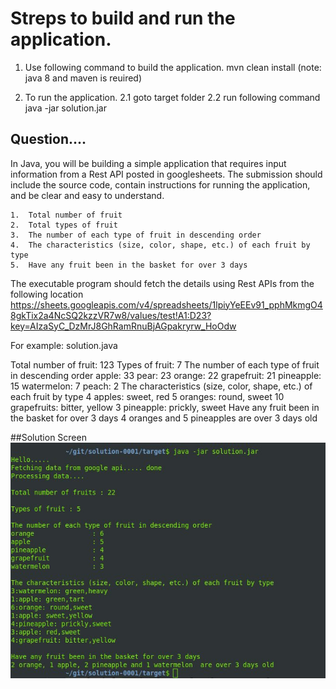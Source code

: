 # Streps to build and run the application.

1. Use following command to build the application.
mvn clean install
(note: java 8 and maven is reuired)

2. To run the application.
 2.1 goto target folder
 2.2 run following command
   java -jar solution.jar



## Question....
In Java, you will be building a simple application that requires input information from a Rest API posted in googlesheets. The submission should include the source code, contain instructions for running the application, and be clear and easy to understand.

	1.	Total number of fruit
	2.	Total types of fruit
	3.	The number of each type of fruit in descending order
	4.	The characteristics (size, color, shape, etc.) of each fruit by type
	5.	Have any fruit been in the basket for over 3 days

The executable program should fetch the details using Rest APIs from the following location https://sheets.googleapis.com/v4/spreadsheets/1lpiyYeEEv91_pphMkmgO48gkTix2a4NcSQ2kzzVR7w8/values/test!A1:D23?key=AIzaSyC_DzMrJ8GhRamRnuBjAGpakryrw_HoOdw

For example:  solution.java 

Total number of fruit: 123
Types of fruit: 7
The number of each type of fruit in descending order
apple: 33
pear: 23
orange: 22
grapefruit: 21
pineapple: 15
watermelon: 7
peach: 2
The characteristics (size, color, shape, etc.) of each fruit by type
4 apples: sweet, red
5 oranges: round, sweet
10 grapefruits: bitter, yellow
3 pineapple: prickly, sweet
Have any fruit been in the basket for over 3 days
4 oranges and 5 pineapples are over 3 days old


##Solution Screen
![alt text](https://github.com/VishwaVijayKushwaha/solution-0001/raw/master/screen.jpg)
